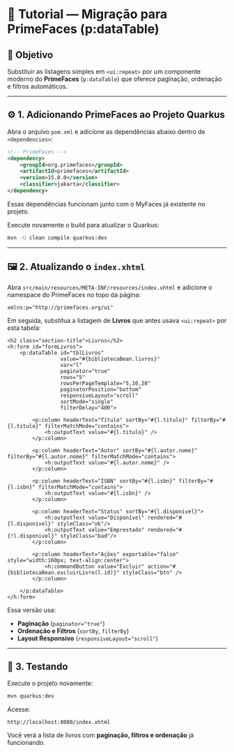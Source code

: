 # 🧩 Tutorial — Migração para PrimeFaces (p:dataTable)

## 🎯 Objetivo
Substituir as listagens simples em `<ui:repeat>` por um componente moderno do **PrimeFaces** (`p:dataTable`) que oferece paginação, ordenação e filtros automáticos.

---

## ⚙️ 1. Adicionando PrimeFaces ao Projeto Quarkus

Abra o arquivo `pom.xml` e adicione as dependências abaixo dentro de `<dependencies>`:

```xml
<!-- PrimeFaces -->
<dependency>
    <groupId>org.primefaces</groupId>
    <artifactId>primefaces</artifactId>
    <version>15.0.0</version>
    <classifier>jakarta</classifier>
</dependency>
```

Essas dependências funcionam junto com o MyFaces já existente no projeto.

Execute novamente o build para atualizar o Quarkus:
```bash
mvn -U clean compile quarkus:dev
```

---

## 🖼️ 2. Atualizando o `index.xhtml`

Abra `src/main/resources/META-INF/resources/index.xhtml` e adicione o namespace do PrimeFaces no topo da página:

```xhtml
xmlns:p="http://primefaces.org/ui"
```

Em seguida, substitua a listagem de **Livros** que antes usava `<ui:repeat>` por esta tabela:

```xhtml
<h2 class="section-title">Livros</h2>
<h:form id="formLivros">
    <p:dataTable id="tblLivros"
                 value="#{bibliotecaBean.livros}"
                 var="l"
                 paginator="true"
                 rows="5"
                 rowsPerPageTemplate="5,10,20"
                 paginatorPosition="bottom"
                 responsiveLayout="scroll"
                 sortMode="single"
                 filterDelay="400">

        <p:column headerText="Título" sortBy="#{l.titulo}" filterBy="#{l.titulo}" filterMatchMode="contains">
            <h:outputText value="#{l.titulo}" />
        </p:column>

        <p:column headerText="Autor" sortBy="#{l.autor.nome}" filterBy="#{l.autor.nome}" filterMatchMode="contains">
            <h:outputText value="#{l.autor.nome}" />
        </p:column>

        <p:column headerText="ISBN" sortBy="#{l.isbn}" filterBy="#{l.isbn}" filterMatchMode="contains">
            <h:outputText value="#{l.isbn}" />
        </p:column>

        <p:column headerText="Status" sortBy="#{l.disponivel}">
            <h:outputText value="Disponível" rendered="#{l.disponivel}" styleClass="ok"/>
            <h:outputText value="Emprestado" rendered="#{!l.disponivel}" styleClass="bad"/>
        </p:column>

        <p:column headerText="Ações" exportable="false" style="width:160px; text-align:center">
            <h:commandButton value="Excluir" action="#{bibliotecaBean.excluirLivro(l.id)}" styleClass="btn" />
        </p:column>

    </p:dataTable>
</h:form>
```

Essa versão usa:
- **Paginação** (`paginator="true"`)
- **Ordenação e Filtros** (`sortBy`, `filterBy`)
- **Layout Responsivo** (`responsiveLayout="scroll"`)

---

## 🧠 3. Testando

Execute o projeto novamente:
```bash
mvn quarkus:dev
```
Acesse:
```
http://localhost:8080/index.xhtml
```

Você verá a lista de livros com **paginação, filtros e ordenação** já funcionando.